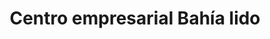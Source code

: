 ---
title: "Centro empresarial Bahía lido"
url: /lecheria/centro-empresarial-bahia-lido/
shop: Einkaufszentrum
---